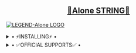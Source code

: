 <h2 align="center"> <a href="https://github.com/i-m-pro-king/StringSessionGenBot">🔰Alone STRING🔰</a></h2>


[![LEGEND-Alone LOGO](https://telegra.ph/file/348310d2804bb2983740d.jpg)](https://github.com/i-am-pro-king/Alone-String)


<details>
  <summary> • ⚡INSTALLING⚡ • </summary>
  <a href="https://heroku.com/deploy?template=https://github.com/i-m-pro-king/StringSessionGenBot"><img src="https://www.herokucdn.com/deploy/button.svg"></a>
  
</details>

<details>
  <summary> • ✅OFFICIAL SUPPORTS✅ • </summary>
<a href="https://t.me/Aron_string_bot"> <img src="https://img.shields.io/badge/Telegram-BOT-blue?&logo=telegram" alt="BOT" /> </a><br>
<a href="https://t.me/ALONE_MUSIC_ADD_ICT"> <img src="https://img.shields.io/badge/Support-Chat-blue?&logo=telegram" alt="Support Chat" /> </a><br>
<a href="https://t.me/Aron_is_bot"> <img src="https://img.shields.io/badge/ALONE-blue?&logo=telegram" alt="Contact Me" /> </a><br>
</details>
